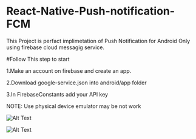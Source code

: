 # React-Native-Push-notification-FCM
This Project is perfact implimetation of Push Notification for Android Only using firebase cloud messagig service.

#Follow This step to start 

1.Make an account on firebase and create an app.

2.Download google-service.json into android/app folder 

3.In FirebaseConstants add your API key 

NOTE: Use physical device emulator may be not work 

![Alt Text](http://dhaval.codersfield.com/log/img1.jpeg)


![Alt Text](http://dhaval.codersfield.com/log/img2.jpeg)
